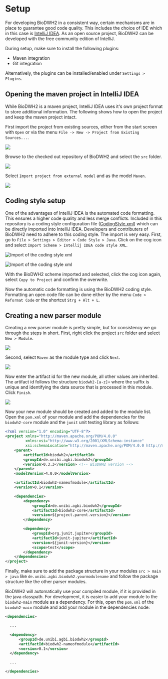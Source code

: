 # Setup

For developing BioDWH2 in a consistent way, certain mechanisms are in place to guarantee good code quality. This includes the choice of IDE which in this case is [IntelliJ IDEA](https://www.jetbrains.com/idea/). As an open source project, BioDWH2 can be developed with the free community edition of IntelliJ.

During setup, make sure to install the following plugins:

- Maven integration
- Git integration

Alternatively, the plugins can be installed/enabled under ```Settings > Plugins```.

## Opening the maven project in IntelliJ IDEA

While BioDWH2 is a maven project, IntelliJ IDEA uses it's own project format to store additional information. The following shows how to open the project and keep the maven project intact.

First import the project from existing sources, either from the start screen with ```Open``` or via the menu ```File -> New -> Project from Existing Sources...```.

![](img/setup_project1.png "")

Browse to the checked out repository of BioDWH2 and select the ```src``` folder.

![](img/setup_project2.png "")

Select ```Import project from external model``` and as the model ```Maven```.

![](img/setup_project3.png "")

## Coding style setup

One of the advantages of IntelliJ IDEA is the automated code formatting. This ensures a higher code quality and less merge conflicts. Included in this repository is a coding style configuration file ([CodingStyle.xml](CodingStyle.xml)) which can be directly imported into IntelliJ IDEA. Developers and contributers of BioDWH2 need to adhere to this coding style. The import is very easy. First, go to ```File > Settings > Editor > Code Style > Java```. Click on the cog icon and select ```Import Scheme > Intellij IDEA code style XML```.

![](img/setup_codingstyle_import1.png "Import of the coding style xml")

![](img/setup_codingstyle_import2.png "Import of the coding style xml")

With the BioDWH2 scheme imported and selected, click the cog icon again, select ```Copy to Project``` and confirm the overwrite.

Now the automatic code formatting is using the BioDWH2 coding style. Formatting an open code file can be done either by the menu ```Code > Reformat Code``` or the shortcut ```Strg + Alt + L```.

## Creating a new parser module

Creating a new parser module is pretty simple, but for consistency we go through the steps in short. First, right click the project ```src``` folder and select ```New > Module```.

![](img/setup_new_module1.png "")

Second, select ```Maven``` as the module type and click ```Next```.

![](img/setup_new_module2.png "")

Now enter the artifact id for the new module, all other values are inherited. The artifact id follows the structure ```biodwh2-[a-z]+``` where the suffix is unique and identifying the data source that is processed in this module. Click ```Finish```.

![](img/setup_new_module3.png "")

Now your new module should be created and added to the module list. Open the ```pom.xml``` of your module and add the dependencies for the ```biodwh2-core``` module and the ```junit``` unit testing library as follows:

```xml
<?xml version="1.0" encoding="UTF-8"?>
<project xmlns="http://maven.apache.org/POM/4.0.0"
         xmlns:xsi="http://www.w3.org/2001/XMLSchema-instance"
         xsi:schemaLocation="http://maven.apache.org/POM/4.0.0 http://maven.apache.org/xsd/maven-4.0.0.xsd">
    <parent>
        <artifactId>biodwh2</artifactId>
        <groupId>de.unibi.agbi.biodwh2</groupId>
        <version>0.3.3</version> <!-- BioDWH2 version -->
    </parent>
    <modelVersion>4.0.0</modelVersion>

    <artifactId>biodwh2-nameofmodule</artifactId>
    <version>0.1</version>

    <dependencies>
        <dependency>
            <groupId>de.unibi.agbi.biodwh2</groupId>
            <artifactId>biodwh2-core</artifactId>
            <version>${project.parent.version}</version>
        </dependency>

        <dependency>
            <groupId>org.junit.jupiter</groupId>
            <artifactId>junit-jupiter</artifactId>
            <version>${junit-version}</version>
            <scope>test</scope>
        </dependency>
    </dependencies>
</project>
```

Finally, make sure to add the package structure in your modules ```src > main > java``` like ```de.unibi.agbi.biodwh2.yourmodulename``` and follow the package structure like the other parser modules.

BioDWH2 will automatically use your compiled module, if it is provided in the java classpath. For development, it is easier to add your module to the ```biodwh2-main``` module as a dependency. For this, open the ```pom.xml``` of the ```biodwh2-main``` module and add your module in the dependencies node:
```xml
<dependencies>

  ...

  <dependency>
      <groupId>de.unibi.agbi.biodwh2</groupId>
      <artifactId>biodwh2-nameofmodule</artifactId>
      <version>0.1</version>
  </dependency>

  ...

</dependencies>
```
